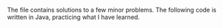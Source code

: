 The file contains solutions to a few minor problems. The following code is written in Java, practicing what I have learned.
